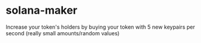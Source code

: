 # solana-maker
Increase your token's holders by buying your token with 5 new keypairs per second (really small amounts/random values)

